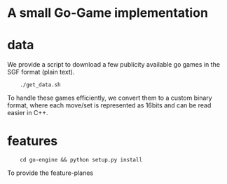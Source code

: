 # A small Go-Game implementation

# data
We provide a script to download a few publicity available go games in the SGF format (plain text). 

        ./get_data.sh

To handle these games efficiently, we convert them to a custom binary format, where each move/set is represented as 16bits and can be read easier in C++. 

# features

        cd go-engine && python setup.py install

To provide the feature-planes